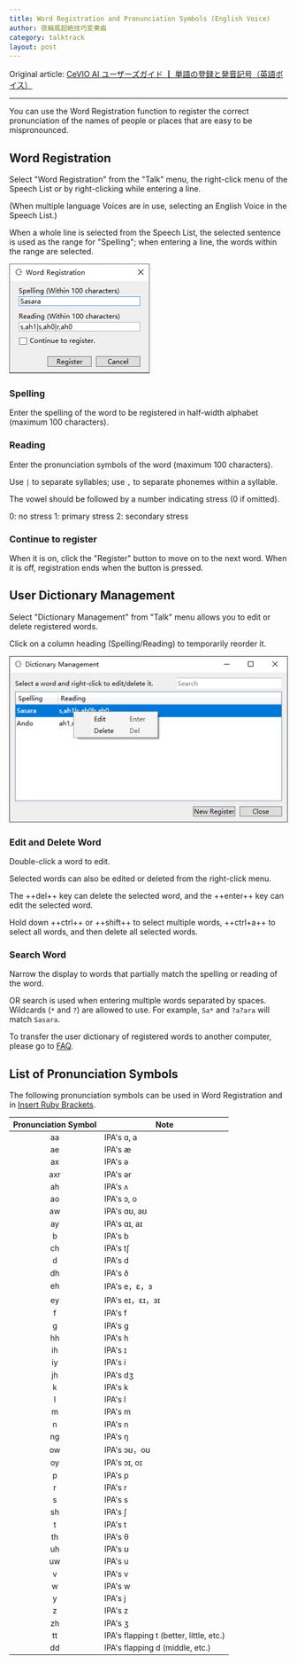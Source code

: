 ```yaml
---
title: Word Registration and Pronunciation Symbols (English Voice)
author: 夜輪風超絶技巧変奏曲
category: talktrack
layout: post
---
```

Original article: [CeVIO AI ユーザーズガイド ┃ 単語の登録と発音記号（英語ボイス）](https://cevio.jp/guide/cevio_ai/talktrack/talk_01_english/)

---
You can use the Word Registration function to register the correct pronunciation of the names of people or places that are easy to be mispronounced.

## Word Registration

Select "Word Registration" from the "Talk" menu, the right-click menu of the Speech List or by right-clicking while entering a line.

(When multiple language Voices are in use, selecting an English Voice in the Speech List.)

When a whole line is selected from the Speech List, the selected sentence is used as the range for "Spelling"; when entering a line, the words within the range are selected.

![Word Registration](images/talk_01_english_1.png)

### Spelling

Enter the spelling of the word to be registered in half-width alphabet (maximum 100 characters).

### Reading

Enter the pronunciation symbols of the word (maximum 100 characters).

Use `|` to separate syllables; use `,` to separate phonemes within a syllable.

The vowel should be followed by a number indicating stress (0 if omitted).

0: no stress 1: primary stress 2: secondary stress

### Continue to register

When it is on, click the "Register" button to move on to the next word. When it is off, registration ends when the button is pressed.

## User Dictionary Management

Select "Dictionary Management" from "Talk" menu allows you to edit or delete registered words.

Click on a column heading (Spelling/Reading) to temporarily reorder it.

![talk_01_english_2](images/talk_01_english_2.png)

### Edit and Delete Word

Double-click a word to edit.

Selected words can also be edited or deleted from the right-click menu.

The ++del++ key can delete the selected word, and the ++enter++ key can edit the selected word.

Hold down ++ctrl++ or ++shift++ to select multiple words, ++ctrl+a++ to select all words, and then delete all selected words.

### Search Word

Narrow the display to words that partially match the spelling or reading of the word.

OR search is used when entering multiple words separated by spaces. Wildcards (`*` and `?`) are allowed to use. For example, `Sa*` and `?a?ara` will match `Sasara`.

To transfer the user dictionary of registered words to another computer, please go to [FAQ](../faq/index.md).

## List of Pronunciation Symbols

The following pronunciation symbols can be used in Word Registration and in [Insert Ruby Brackets](talk_01.md#insert-ruby-brackets).

| Pronunciation Symbol | Note |
| :---: | --- |
| aa | IPA's ɑ, a
| ae | IPA's æ
| ax | IPA's ə
| axr | IPA's ər
| ah | IPA's ʌ
| ao | IPA's ɔ, o
| aw | IPA's ɑʊ, aʊ
| ay | IPA's ɑɪ, aɪ
| b | IPA's b
| ch | IPA's tʃ
| d | IPA's d
| dh | IPA's ð
| eh | IPA's e，ɛ，ɜ
| ey | IPA's eɪ，ɛɪ，ɜɪ
| f | IPA's f
| g | IPA's g
| hh | IPA's h
| ih | IPA's ɪ
| iy | IPA's i
| jh | IPA's dʒ
| k | IPA's k
| l | IPA's l
| m | IPA's m
| n | IPA's n
| ng | IPA's ŋ
| ow | IPA's ɔʊ，oʊ
| oy | IPA's ɔɪ, oɪ
| p | IPA's p
| r | IPA's r
| s | IPA's s
| sh | IPA's ʃ
| t | IPA's t
| th | IPA's θ
| uh | IPA's ʊ
| uw | IPA's u
| v | IPA's v
| w | IPA's w
| y | IPA's j
| z | IPA's z
| zh | IPA's ʒ
| tt | IPA's flapping t (better, little, etc.)
| dd | IPA's flapping d (middle, etc.)
